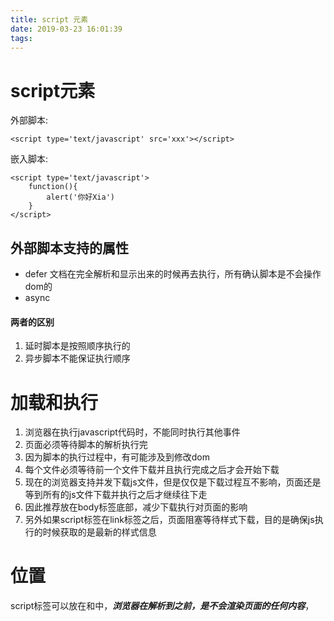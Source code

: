 ```yaml
---
title: script 元素
date: 2019-03-23 16:01:39
tags:
---
```


# script元素
外部脚本:
```
<script type='text/javascript' src='xxx'></script>
```

嵌入脚本:
```
<script type='text/javascript'>
    function(){
        alert('你好Xia')
    }
</script>
```

## 外部脚本支持的属性
* defer  文档在完全解析和显示出来的时候再去执行，所有确认脚本是不会操作dom的
* async

#### 两者的区别
1. 延时脚本是按照顺序执行的
2. 异步脚本不能保证执行顺序


# 加载和执行
1. 浏览器在执行javascript代码时，不能同时执行其他事件
2. 页面必须等待脚本的解析执行完
3. 因为脚本的执行过程中，有可能涉及到修改dom
4. 每个文件必须等待前一个文件下载并且执行完成之后才会开始下载
5. 现在的浏览器支持并发下载js文件，但是仅仅是下载过程互不影响，页面还是等到所有的js文件下载并执行之后才继续往下走 
6. 因此推荐放在body标签底部，减少下载执行对页面的影响
7. 另外如果script标签在link标签之后，页面阻塞等待样式下载，目的是确保js执行的时候获取的是最新的样式信息
# 位置
script标签可以放在<head>和<body>中，***浏览器在解析到<body>之前，是不会渲染页面的任何内容***，



